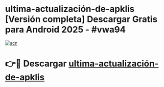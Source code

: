 # ultima-actualización-de-apklis  [Versión completa] Descargar Gratis para Android 2025 - #vwa94

[![acn](https://github.com/user-attachments/assets/0f9c940e-d8b0-45ae-aac7-cd30a18b3e1c)](https://apps.freeplayer.one?title=ultima-actualización-de-apklis&ref=9F)

# 👉🔴 Descargar [ultima-actualización-de-apklis](https://apps.freeplayer.one?title=ultima-actualización-de-apklis&ref=9F)